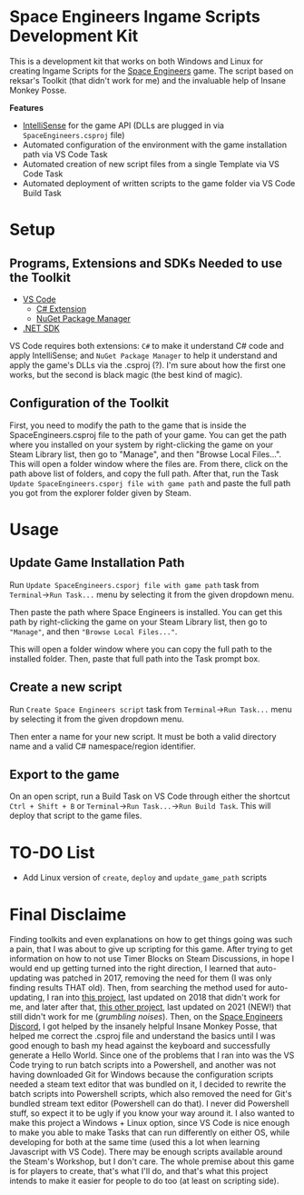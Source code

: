 # Space Engineers Ingame Scripts Development Kit

This is a development kit that works on both Windows and Linux for creating Ingame Scripts for the [Space Engineers](https://www.spaceengineersgame.com) game.
The script based on reksar's Toolkit (that didn't work for me) and the invaluable help of Insane Monkey Posse.

**Features**
* [IntelliSense](https://code.visualstudio.com/docs/editor/intellisense) for the game API (DLLs are plugged in via `SpaceEngineers.csproj` file)
* Automated configuration of the environment with the game installation path via VS Code Task
* Automated creation of new script files from a single Template via VS Code Task
* Automated deployment of written scripts to the game folder via VS Code Build Task

# Setup

## Programs, Extensions and SDKs Needed to use the Toolkit

* [VS Code](https://code.visualstudio.com/)
  * [C# Extension](https://marketplace.visualstudio.com/items?itemName=ms-dotnettools.csharp)
  * [NuGet Package Manager](https://marketplace.visualstudio.com/items?itemName=jmrog.vscode-nuget-package-manager)
* [.NET SDK](https://dotnet.microsoft.com/)

VS Code requires both extensions: `C#` to make it understand C# code and apply IntelliSense; and `NuGet Package Manager` to help it understand and apply the game's DLLs via the .csproj (?).
I'm sure about how the first one works, but the second is black magic (the best kind of magic).

## Configuration of the Toolkit

First, you need to modify the path to the game that is inside the SpaceEngineers.csproj file to the path of your game.
You can get the path where you installed on your system by right-clicking the game on your Steam Library list, then go to "Manage", and then "Browse Local Files...".
This will open a folder window where the files are. From there, click on the path above list of folders, and copy the full path.
After that, run the Task `Update SpaceEngineers.csporj file with game path` and paste the full path you got from the explorer folder given by Steam.

# Usage

## Update Game Installation Path

Run `Update SpaceEngineers.csporj file with game path` task from `Terminal`->`Run Task...` menu by selecting it from the given dropdown menu.

Then paste the path where Space Engineers is installed. You can get this path by right-clicking the game on your Steam Library list, then go to `"Manage"`, and then `"Browse Local Files..."`.

This will open a folder window where you can copy the full path to the installed folder. Then, paste that full path into the Task prompt box.

## Create a new script

Run `Create Space Engineers script` task from `Terminal`->`Run Task...` menu by selecting it from the given dropdown menu.

Then enter a name for your new script. It must be both a valid directory name and a valid C# namespace/region identifier.

## Export to the game

On an open script, run a Build Task on VS Code through either the shortcut `Ctrl + Shift + B` or `Terminal`->`Run Task...`->`Run Build Task`. This will deploy that script to the game files.

# TO-DO List

* Add Linux version of `create`, `deploy` and `update_game_path` scripts

# Final Disclaime

Finding toolkits and even explanations on how to get things going was such a pain, that I was about to give up scripting for this game.
After trying to get information on how to not use Timer Blocks on Steam Discussions, in hope I would end up getting turned into the right direction, I learned that auto-updating was patched in 2017, removing the need for them (I was only finding results THAT old).
Then, from searching the method used for auto-updating, I ran into [this project](https://github.com/gregretkowski/VSC-SE), last updated on 2018 that didn't work for me, and later after that, [this other project](https://github.com/reksar/SpaceEngineers), last updated on 2021 (NEW!) that still didn't work for me (*grumbling noises*).
Then, on the [Space Engineers Discord](https://discord.com/invite/keenswh), I got helped by the insanely helpful Insane Monkey Posse, that helped me correct the .csproj file and understand the basics until I was good enough to bash my head against the keyboard and successfully  generate a Hello World.
Since one of the problems that I ran into was the VS Code trying to run batch scripts into a Powershell, and another was not having downloaded Git for Windows because the configuration scripts needed a steam text editor that was bundled on it, I decided to rewrite the batch scripts into Powershell scripts, which also removed the need for Git's bundled stream text editor (Powershell can do that).
I never did Powershell stuff, so expect it to be ugly if you know your way around it.
I also wanted to make this project a Windows + Linux option, since VS Code is nice enough to make you able to make Tasks that can run differently on either OS, while developing for both at the same time (used this a lot when learning Javascript with VS Code).
There may be enough scripts available around the Steam's Workshop, but I don't care. The whole premise about this game is for players to create, that's what I'll do, and that's what this project intends to make it easier for people to do too (at least on scripting side).
